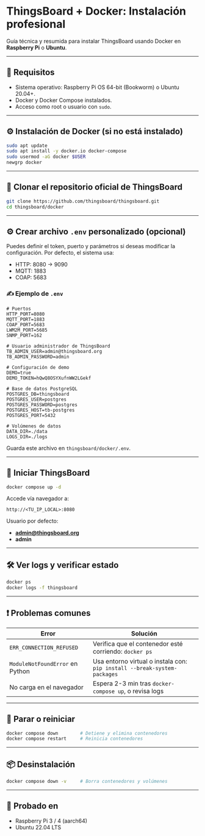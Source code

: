 # ThingsBoard + Docker: Instalación profesional

Guía técnica y resumida para instalar ThingsBoard usando Docker en **Raspberry Pi** o **Ubuntu**.

---

## 🧰 Requisitos

- Sistema operativo: Raspberry Pi OS 64-bit (Bookworm) o Ubuntu 20.04+.
- Docker y Docker Compose instalados.
- Acceso como root o usuario con `sudo`.

---

## ⚙️ Instalación de Docker (si no está instalado)

```bash
sudo apt update
sudo apt install -y docker.io docker-compose
sudo usermod -aG docker $USER
newgrp docker
```

---

## 🚀 Clonar el repositorio oficial de ThingsBoard

```bash
git clone https://github.com/thingsboard/thingsboard.git
cd thingsboard/docker
```

---

## ⚙️ Crear archivo `.env` personalizado (opcional)

Puedes definir el token, puerto y parámetros si deseas modificar la configuración. Por defecto, el sistema usa:

- HTTP: 8080 → 9090
- MQTT: 1883
- COAP: 5683

### ✍️ Ejemplo de `.env`

```env
# Puertos
HTTP_PORT=8080
MQTT_PORT=1883
COAP_PORT=5683
LWM2M_PORT=5685
SNMP_PORT=162

# Usuario administrador de ThingsBoard
TB_ADMIN_USER=admin@thingsboard.org
TB_ADMIN_PASSWORD=admin

# Configuración de demo
DEMO=true
DEMO_TOKEN=hQwQ8OSYXufnWW2LGekf

# Base de datos PostgreSQL
POSTGRES_DB=thingsboard
POSTGRES_USER=postgres
POSTGRES_PASSWORD=postgres
POSTGRES_HOST=tb-postgres
POSTGRES_PORT=5432

# Volúmenes de datos
DATA_DIR=./data
LOGS_DIR=./logs

```

Guarda este archivo en `thingsboard/docker/.env`.

---

## 🧱 Iniciar ThingsBoard

```bash
docker compose up -d
```

Accede vía navegador a:

```text
http://<TU_IP_LOCAL>:8080
```

Usuario por defecto:

- **admin@thingsboard.org**
- **admin**

---

## 🛠️ Ver logs y verificar estado

```bash
docker ps
docker logs -f thingsboard
```

---

## ❗ Problemas comunes

| Error                              | Solución                                                                 |
|-----------------------------------|--------------------------------------------------------------------------|
| `ERR_CONNECTION_REFUSED`          | Verifica que el contenedor esté corriendo: `docker ps`                   |
| `ModuleNotFoundError` en Python   | Usa entorno virtual o instala con: `pip install --break-system-packages` |
| No carga en el navegador          | Espera 2-3 min tras `docker-compose up`, o revisa logs                   |

---

## 🧼 Parar o reiniciar

```bash
docker compose down        # Detiene y elimina contenedores
docker compose restart     # Reinicia contenedores
```

---

## 📦 Desinstalación

```bash
docker compose down -v     # Borra contenedores y volúmenes
```

---

## 🧪 Probado en

- Raspberry Pi 3 / 4 (aarch64)
- Ubuntu 22.04 LTS
